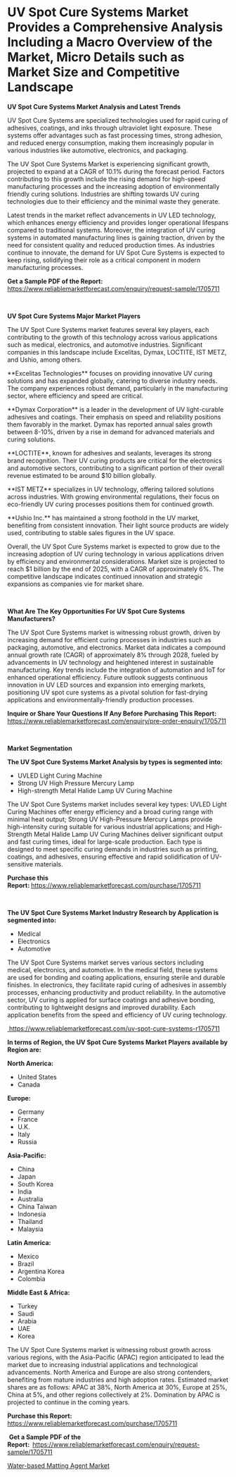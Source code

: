 <p><h1>UV Spot Cure Systems Market Provides a Comprehensive Analysis Including a Macro Overview of the Market, Micro Details such as Market Size and Competitive Landscape</h1></p><p><strong>UV Spot Cure Systems Market Analysis and Latest Trends</strong></p>
<p><p>UV Spot Cure Systems are specialized technologies used for rapid curing of adhesives, coatings, and inks through ultraviolet light exposure. These systems offer advantages such as fast processing times, strong adhesion, and reduced energy consumption, making them increasingly popular in various industries like automotive, electronics, and packaging.</p><p>The UV Spot Cure Systems Market is experiencing significant growth, projected to expand at a CAGR of 10.1% during the forecast period. Factors contributing to this growth include the rising demand for high-speed manufacturing processes and the increasing adoption of environmentally friendly curing solutions. Industries are shifting towards UV curing technologies due to their efficiency and the minimal waste they generate.</p><p>Latest trends in the market reflect advancements in UV LED technology, which enhances energy efficiency and provides longer operational lifespans compared to traditional systems. Moreover, the integration of UV curing systems in automated manufacturing lines is gaining traction, driven by the need for consistent quality and reduced production times. As industries continue to innovate, the demand for UV Spot Cure Systems is expected to keep rising, solidifying their role as a critical component in modern manufacturing processes.</p></p>
<p><strong>Get a Sample PDF of the Report:&nbsp;</strong> <a href="https://www.reliablemarketforecast.com/enquiry/request-sample/1705711?utm_campaign=3352&utm_medium=2&utm_source=Github&utm_content=ia&utm_term=27032025&utm_id=uv-spot-cure-systems">https://www.reliablemarketforecast.com/enquiry/request-sample/1705711</a></p>
<p>&nbsp;</p>
<p><strong>UV Spot Cure Systems Major Market Players</strong></p>
<p><p>The UV Spot Cure Systems market features several key players, each contributing to the growth of this technology across various applications such as medical, electronics, and automotive industries. Significant companies in this landscape include Excelitas, Dymax, LOCTITE, IST METZ, and Ushio, among others.</p><p>**Excelitas Technologies** focuses on providing innovative UV curing solutions and has expanded globally, catering to diverse industry needs. The company experiences robust demand, particularly in the manufacturing sector, where efficiency and speed are critical.</p><p>**Dymax Corporation** is a leader in the development of UV light-curable adhesives and coatings. Their emphasis on speed and reliability positions them favorably in the market. Dymax has reported annual sales growth between 8-10%, driven by a rise in demand for advanced materials and curing solutions.</p><p>**LOCTITE**, known for adhesives and sealants, leverages its strong brand recognition. Their UV curing products are critical for the electronics and automotive sectors, contributing to a significant portion of their overall revenue estimated to be around $10 billion globally.</p><p>**IST METZ** specializes in UV technology, offering tailored solutions across industries. With growing environmental regulations, their focus on eco-friendly UV curing processes positions them for continued growth.</p><p>**Ushio Inc.** has maintained a strong foothold in the UV market, benefiting from consistent innovation. Their light source products are widely used, contributing to stable sales figures in the UV space.</p><p>Overall, the UV Spot Cure Systems market is expected to grow due to the increasing adoption of UV curing technology in various applications driven by efficiency and environmental considerations. Market size is projected to reach $1 billion by the end of 2025, with a CAGR of approximately 6%. The competitive landscape indicates continued innovation and strategic expansions as companies vie for market share.</p></p>
<p>&nbsp;</p>
<p><strong>What Are The Key Opportunities For UV Spot Cure Systems Manufacturers?</strong></p>
<p><p>The UV Spot Cure Systems market is witnessing robust growth, driven by increasing demand for efficient curing processes in industries such as packaging, automotive, and electronics. Market data indicates a compound annual growth rate (CAGR) of approximately 8% through 2028, fueled by advancements in UV technology and heightened interest in sustainable manufacturing. Key trends include the integration of automation and IoT for enhanced operational efficiency. Future outlook suggests continuous innovation in UV LED sources and expansion into emerging markets, positioning UV spot cure systems as a pivotal solution for fast-drying applications and environmentally-friendly production processes.</p></p>
<p><strong>Inquire or Share Your Questions If Any Before Purchasing This Report:</strong> <a href="https://www.reliablemarketforecast.com/enquiry/pre-order-enquiry/1705711?utm_campaign=3352&utm_medium=2&utm_source=Github&utm_content=ia&utm_term=27032025&utm_id=uv-spot-cure-systems">https://www.reliablemarketforecast.com/enquiry/pre-order-enquiry/1705711</a></p>
<p>&nbsp;</p>
<p><strong>Market Segmentation</strong></p>
<p><strong>The UV Spot Cure Systems Market Analysis by types is segmented into:</strong></p>
<p><ul><li>UVLED Light Curing Machine</li><li>Strong UV High Pressure Mercury Lamp</li><li>High-strength Metal Halide Lamp UV Curing Machine</li></ul></p>
<p><p>The UV Spot Cure Systems market includes several key types: UVLED Light Curing Machines offer energy efficiency and a broad curing range with minimal heat output; Strong UV High-Pressure Mercury Lamps provide high-intensity curing suitable for various industrial applications; and High-Strength Metal Halide Lamp UV Curing Machines deliver significant output and fast curing times, ideal for large-scale production. Each type is designed to meet specific curing demands in industries such as printing, coatings, and adhesives, ensuring effective and rapid solidification of UV-sensitive materials.</p></p>
<p><strong>Purchase this Report:&nbsp;</strong><a href="https://www.reliablemarketforecast.com/purchase/1705711?utm_campaign=3352&utm_medium=2&utm_source=Github&utm_content=ia&utm_term=27032025&utm_id=uv-spot-cure-systems">https://www.reliablemarketforecast.com/purchase/1705711</a></p>
<p>&nbsp;</p>
<p><strong>The UV Spot Cure Systems Market Industry Research by Application is segmented into:</strong></p>
<p><ul><li>Medical</li><li>Electronics</li><li>Automotive</li></ul></p>
<p><p>The UV Spot Cure Systems market serves various sectors including medical, electronics, and automotive. In the medical field, these systems are used for bonding and coating applications, ensuring sterile and durable finishes. In electronics, they facilitate rapid curing of adhesives in assembly processes, enhancing productivity and product reliability. In the automotive sector, UV curing is applied for surface coatings and adhesive bonding, contributing to lightweight designs and improved durability. Each application benefits from the speed and efficiency of UV curing technology.</p></p>
<p><a href="https://www.reliablemarketforecast.com/uv-spot-cure-systems-r1705711?utm_campaign=3352&utm_medium=2&utm_source=Github&utm_content=ia&utm_term=27032025&utm_id=uv-spot-cure-systems">&nbsp;https://www.reliablemarketforecast.com/uv-spot-cure-systems-r1705711</a></p>
<p><strong>In terms of Region, the UV Spot Cure Systems Market Players available by Region are:</strong></p>
<p>
    <p> <strong> North America: </strong>
        <ul>
            <li>United States</li>
            <li>Canada</li>
        </ul>
        </p> 
    <p> <strong> Europe: </strong>
        <ul>
            <li>Germany</li>
            <li>France</li>
            <li>U.K.</li>
            <li>Italy</li>
            <li>Russia</li>
        </ul>
        </p> 
    <p> <strong> Asia-Pacific: </strong>
        <ul>
            <li>China</li>
            <li>Japan</li>
            <li>South Korea</li>
            <li>India</li>
            <li>Australia</li>
            <li>China Taiwan</li>
            <li>Indonesia</li>
            <li>Thailand</li>
            <li>Malaysia</li>
        </ul>
        </p> 
    <p> <strong> Latin America: </strong>
        <ul>
            <li>Mexico</li>
            <li>Brazil</li>
            <li>Argentina Korea</li>
            <li>Colombia</li>
        </ul>
        </p> 
    <p> <strong> Middle East & Africa: </strong>
        <ul>
            <li>Turkey</li>
            <li>Saudi</li>
            <li>Arabia</li>
            <li>UAE</li>
            <li>Korea</li>
        </ul>
    </p>
    </p>
<p><p>The UV Spot Cure Systems market is witnessing robust growth across various regions, with the Asia-Pacific (APAC) region anticipated to lead the market due to increasing industrial applications and technological advancements. North America and Europe are also strong contenders, benefiting from mature industries and high adoption rates. Estimated market shares are as follows: APAC at 38%, North America at 30%, Europe at 25%, China at 5%, and other regions collectively at 2%. Domination by APAC is projected to continue in the coming years.</p></p>
<p><strong>Purchase this Report: </strong><a href="https://www.reliablemarketforecast.com/purchase/1705711?utm_campaign=3352&utm_medium=2&utm_source=Github&utm_content=ia&utm_term=27032025&utm_id=uv-spot-cure-systems">https://www.reliablemarketforecast.com/purchase/1705711</a></p>
<p>&nbsp;<strong>Get a Sample PDF of the Report:&nbsp;&nbsp;</strong><a href="https://www.reliablemarketforecast.com/enquiry/request-sample/1705711?utm_campaign=3352&utm_medium=2&utm_source=Github&utm_content=ia&utm_term=27032025&utm_id=uv-spot-cure-systems">https://www.reliablemarketforecast.com/enquiry/request-sample/1705711</a></p>
<p><strong></strong></p>
<p><p><a href="https://github.com/dahcheeviola/Market-Research-Report-List-1/blob/main/water-based-matting-agent-market.md?utm_campaign=3352&utm_medium=2&utm_source=Github&utm_content=ia&utm_term=27032025&utm_id=uv-spot-cure-systems">Water-based Matting Agent Market</a></p></p>